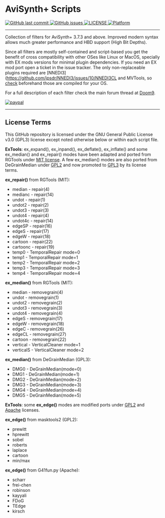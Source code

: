 # AviSynth+ Scripts

<p align="left">
  <a href="https://github.com/Dogway/Avisynth-Scripts/commits/master" target="_blank">
    <img src="https://img.shields.io/github/last-commit/Dogway/Avisynth-Scripts?style=flat&color=9cf" alt="GitHub last commit">
  </a>

  <a href="https://github.com/Dogway/Avisynth-Scripts/issues" target="_blank">
    <img src="https://img.shields.io/github/issues/Dogway/Avisynth-Scripts?style=flat&color=9cf" alt="GitHub issues">
  </a>

  <a href="https://github.com/Dogway/Avisynth-Scripts/blob/master/LICENSE" target="_blank">
    <img src="https://img.shields.io/github/license/Dogway/Avisynth-Scripts?style=flat&color=red" alt="LICENSE">
  <a/>

  <a href="https://github.com/Dogway/Avisynth-Scripts" target="_blank">
    <img src="https://img.shields.io/badge/platform-win | linux | osx-lightgrey" alt="Platform">
  <a/>

</p>
<hr>

Collection of filters for AviSynth+ 3.7.3 and above. Improved modern syntax allows much greater performance and HBD support (High Bit Depths).

Since all filters are mostly self-contained and script-based you get the benefit of cross compatibility with other OSes like Linux or MacOS, specially with EX mods versions for minimal plugin dependencies. If you need an EX mod port open a ticket in the issue tracker.
The only non-replaceable plugins required are [NNEDI3](https://github.com/jpsdr/NNEDI3/issues/10/NNEDI3CL and MVTools, so [check](https://forum.doom9.org/showthread.php?t=182032) beforehand those are compiled for your OS.

For a full description of each filter check the main forum thread at [Doom9](https://forum.doom9.org/showthread.php?t=182881).

[![paypal](https://www.paypalobjects.com/en_US/GB/i/btn/btn_donateCC_LG.gif)](https://www.paypal.com/donate?hosted_button_id=QQSJSY7EJ9YBE)

------

## License Terms

This GitHub repository is licensed under the GNU General Public License v3.0 (GPL3) license except noted otherwise below or within each script file.

**ExTools**: ex_expand(), ex_inpand(), ex_deflate(), ex_inflate() and some ex_median() and ex_repair() modes have been adapted and ported from RGTools under [MIT license](https://github.com/pinterf/RgTools/blob/master/LICENSE). A few ex_median() modes are also ported from DeGrainMedian under [GPL2](https://www.gnu.org/licenses/old-licenses/gpl-2.0.txt) and now promoted to [GPL3](https://www.gnu.org/licenses/gpl-3.0.txt) by its license terms.

**ex_repair()** from RGTools (MIT):

*   median    - repair(4)
*   medianc   - repair(14)
*   undot     - repair(1)
*   undot2    - repair(2)
*   undot3    - repair(3)
*   undot4    - repair(4)
*   undot4c   - repair(14)
*   edgeSP    - repair(16)
*   edgeS     - repair(17)
*   edgeW     - repair(18)
*   cartoon   - repair(22)
*   cartoonc  - repair(19)
*   temp0     - TemporalRepair mode=0
*   temp1     - TemporalRepair mode=1
*   temp2     - TemporalRepair mode=2
*   temp3     - TemporalRepair mode=3
*   temp4     - TemporalRepair mode=4

**ex_median()** from RGTools (MIT):
*   median    - removegrain(4)
*   undot     - removegrain(1)
*   undot2    - removegrain(2)
*   undot3    - removegrain(3)
*   undot4    - removegrain(4)
*   edgeS     - removegrain(17)
*   edgeW     - removegrain(18)
*   edgeC     - removegrain(26)
*   edgeCL    - removegrain(27)
*   cartoon   - removegrain(22)
*   vertical  - VerticalCleaner mode=1
*   verticalS - VerticalCleaner mode=2

**ex_median()** from DeGrainMedian (GPL3):
*   DMG0      - DeGrainMedian(mode=0)
*   DMG1      - DeGrainMedian(mode=1)
*   DMG2      - DeGrainMedian(mode=2)
*   DMG3      - DeGrainMedian(mode=3)
*   DMG4      - DeGrainMedian(mode=4)
*   DMG5      - DeGrainMedian(mode=5)

**ExTools**: some **ex_edge()** modes are modified ports under [GPL2](https://github.com/pinterf/masktools/blob/16bit/LICENSE) and [Apache](https://github.com/groucho86/G41Fun/blob/master/LICENSE) licenses.

**ex_edge()** from masktools2 (GPL2):
*   prewitt
*   hprewitt
*   sobel
*   roberts
*   laplace
*   cartoon
*   min/max

**ex_edge()** from G41fun.py (Apache):
*   scharr
*   frei-chen
*   robinson
*   kayyali
*   FDoG
*   TEdge
*   kirsch
